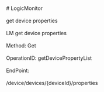 <br>#     LogicMonitor</br>
<br>get device properties</br>
<br>LM get device properties</br>
<br>Method: Get</br>
<br>OperationID: getDevicePropertyList</br>
<br>EndPoint:</br>
<br>/device/devices/{deviceId}/properties</br>
